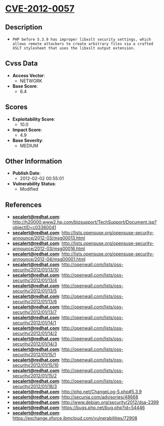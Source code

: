 
# [CVE-2012-0057](https://cve.mitre.org/cgi-bin/cvename.cgi?name=CVE-2012-0057)

## Description

- `PHP before 5.3.9 has improper libxslt security settings, which allows remote attackers to create arbitrary files via a crafted XSLT stylesheet that uses the libxslt output extension.`

## Cvss Data

- **Access Vector**:
  - NETWORK
- **Base Score**:
  - 6.4

## Scores

- **Exploitability Score**:
  - 10.0
- **Impact Score**:
  - 4.9
- **Base Severity**:
  - MEDIUM

## Other Information

- **Publish Date**:
  - 2012-02-02 00:55:01
- **Vulnerability Status**:
  - Modified

## References

- **secalert@redhat.com**: http://h20000.www2.hp.com/bizsupport/TechSupport/Document.jsp?objectID=c03360041
- **secalert@redhat.com**: http://lists.opensuse.org/opensuse-security-announce/2012-03/msg00013.html
- **secalert@redhat.com**: http://lists.opensuse.org/opensuse-security-announce/2012-03/msg00016.html
- **secalert@redhat.com**: http://lists.opensuse.org/opensuse-security-announce/2012-04/msg00001.html
- **secalert@redhat.com**: http://openwall.com/lists/oss-security/2012/01/13/10
- **secalert@redhat.com**: http://openwall.com/lists/oss-security/2012/01/13/4
- **secalert@redhat.com**: http://openwall.com/lists/oss-security/2012/01/13/5
- **secalert@redhat.com**: http://openwall.com/lists/oss-security/2012/01/13/6
- **secalert@redhat.com**: http://openwall.com/lists/oss-security/2012/01/13/7
- **secalert@redhat.com**: http://openwall.com/lists/oss-security/2012/01/14/1
- **secalert@redhat.com**: http://openwall.com/lists/oss-security/2012/01/14/2
- **secalert@redhat.com**: http://openwall.com/lists/oss-security/2012/01/14/3
- **secalert@redhat.com**: http://openwall.com/lists/oss-security/2012/01/15/1
- **secalert@redhat.com**: http://openwall.com/lists/oss-security/2012/01/15/10
- **secalert@redhat.com**: http://openwall.com/lists/oss-security/2012/01/15/2
- **secalert@redhat.com**: http://openwall.com/lists/oss-security/2012/01/18/3
- **secalert@redhat.com**: http://php.net/ChangeLog-5.php#5.3.9
- **secalert@redhat.com**: http://secunia.com/advisories/48668
- **secalert@redhat.com**: http://www.debian.org/security/2012/dsa-2399
- **secalert@redhat.com**: https://bugs.php.net/bug.php?id=54446
- **secalert@redhat.com**: https://exchange.xforce.ibmcloud.com/vulnerabilities/72908
